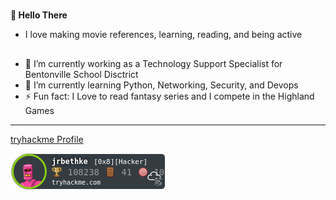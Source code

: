 #
**👋 Hello There**

- I love making movie references, learning, reading, and being active
## 
- 👀 I’m currently working as a Technology Support Specialist for Bentonville School Disctrict
- 🌱 I’m currently learning Python, Networking, Security, and Devops
- ⚡ Fun fact: I Love to read fantasy series and I compete in the Highland Games 
_______________________________________________________________________________________________________________________________
 [tryhackme Profile](https://tryhackme.com/p/jrbethke)
 
 ![tryhackme Badge](https://github.com/jrbethke/jrbethke/blob/main/assets/tryhackmeBadge.png)
<!---
jrbethke/jrbethke is a ✨ special ✨ repository because its `README.md` (this file) appears on your GitHub profile.
You can click the Preview link to take a look at your changes.
--->
